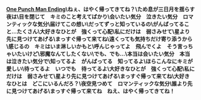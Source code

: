 #### [One Punch Man Ending](https://www.youtube.com/watch?v=Yj0RAnERHOA)\ねぇ、はやく帰ってきてね？\\ため息が三日月を揺らす夜は\目を閉じて　キミのこと考えてばかり\会いたい気分　泣きたい気分　ロマンティックな気分\届けてこの想い\\だってずっと知っているの\がんばってること…たくさん\\大好きなひとが　強くって心配\私にだけは　弱さみせて\星より先に見つけてあげる\まっすぐ帰って来てね\\遠くっても気持ちだけ寄り添うから\感じるの　キミはいま淋しいかもと\呼んじゃってよ　飛んでくよ　そう言っちゃいたいけど\邪魔なんてしたくない\\でも、でも…\本当は会いたい気分　本当は泣きたい気分で\知ってるよ　がんばってる　知ってるよ\ほらこんなにキミが愛しい\待ってるよ　いつでも　待ってるよ\\大好きなひとが　強くって心配\私にだけは　弱さみせて\星より先に見つけてあげる\まっすぐ帰って来てね\\大好きなひとは　どこにいるんだろ？\夜空見つめて　ロマンティックな気分\誰より先に見つけてあげる\まっすぐ帰って来てね　ねえ、はやく帰ってきてね！